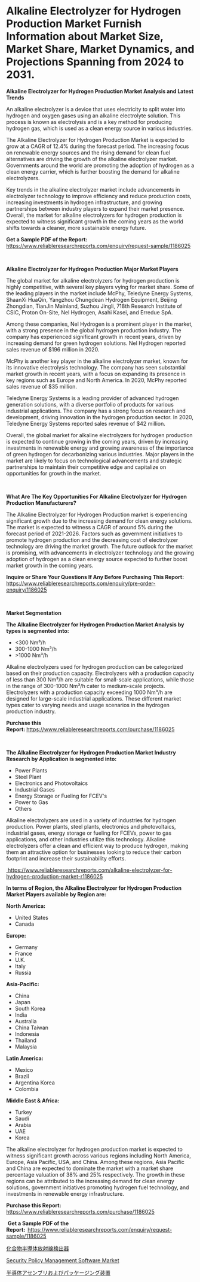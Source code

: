 <p><h1>Alkaline Electrolyzer for Hydrogen Production Market Furnish Information about Market Size, Market Share, Market Dynamics, and Projections Spanning from 2024 to 2031.</h1></p><p><strong>Alkaline Electrolyzer for Hydrogen Production Market Analysis and Latest Trends</strong></p>
<p><p>An alkaline electrolyzer is a device that uses electricity to split water into hydrogen and oxygen gases using an alkaline electrolyte solution. This process is known as electrolysis and is a key method for producing hydrogen gas, which is used as a clean energy source in various industries.</p><p>The Alkaline Electrolyzer for Hydrogen Production Market is expected to grow at a CAGR of 12.4% during the forecast period. The increasing focus on renewable energy sources and the rising demand for clean fuel alternatives are driving the growth of the alkaline electrolyzer market. Governments around the world are promoting the adoption of hydrogen as a clean energy carrier, which is further boosting the demand for alkaline electrolyzers.</p><p>Key trends in the alkaline electrolyzer market include advancements in electrolyzer technology to improve efficiency and reduce production costs, increasing investments in hydrogen infrastructure, and growing partnerships between industry players to expand their market presence. Overall, the market for alkaline electrolyzers for hydrogen production is expected to witness significant growth in the coming years as the world shifts towards a cleaner, more sustainable energy future.</p></p>
<p><strong>Get a Sample PDF of the Report:&nbsp;</strong> <a href="https://www.reliableresearchreports.com/enquiry/request-sample/1186025">https://www.reliableresearchreports.com/enquiry/request-sample/1186025</a></p>
<p>&nbsp;</p>
<p><strong>Alkaline Electrolyzer for Hydrogen Production Major Market Players</strong></p>
<p><p>The global market for alkaline electrolyzers for hydrogen production is highly competitive, with several key players vying for market share. Some of the leading players in the market include McPhy, Teledyne Energy Systems, ShaanXi HuaQin, Yangzhou Chungdean Hydrogen Equipment, Beijing Zhongdian, TianJin Mainland, Suzhou Jingli, 718th Research Institute of CSIC, Proton On-Site, Nel Hydrogen, Asahi Kasei, and Erredue SpA.</p><p>Among these companies, Nel Hydrogen is a prominent player in the market, with a strong presence in the global hydrogen production industry. The company has experienced significant growth in recent years, driven by increasing demand for green hydrogen solutions. Nel Hydrogen reported sales revenue of $196 million in 2020.</p><p>McPhy is another key player in the alkaline electrolyzer market, known for its innovative electrolysis technology. The company has seen substantial market growth in recent years, with a focus on expanding its presence in key regions such as Europe and North America. In 2020, McPhy reported sales revenue of $35 million.</p><p>Teledyne Energy Systems is a leading provider of advanced hydrogen generation solutions, with a diverse portfolio of products for various industrial applications. The company has a strong focus on research and development, driving innovation in the hydrogen production sector. In 2020, Teledyne Energy Systems reported sales revenue of $42 million.</p><p>Overall, the global market for alkaline electrolyzers for hydrogen production is expected to continue growing in the coming years, driven by increasing investments in renewable energy and growing awareness of the importance of green hydrogen for decarbonizing various industries. Major players in the market are likely to focus on technological advancements and strategic partnerships to maintain their competitive edge and capitalize on opportunities for growth in the market.</p></p>
<p>&nbsp;</p>
<p><strong>What Are The Key Opportunities For Alkaline Electrolyzer for Hydrogen Production Manufacturers?</strong></p>
<p><p>The Alkaline Electrolyzer for Hydrogen Production market is experiencing significant growth due to the increasing demand for clean energy solutions. The market is expected to witness a CAGR of around 5% during the forecast period of 2021-2026. Factors such as government initiatives to promote hydrogen production and the decreasing cost of electrolyzer technology are driving the market growth. The future outlook for the market is promising, with advancements in electrolyzer technology and the growing adoption of hydrogen as a clean energy source expected to further boost market growth in the coming years.</p></p>
<p><strong>Inquire or Share Your Questions If Any Before Purchasing This Report:</strong> <a href="https://www.reliableresearchreports.com/enquiry/pre-order-enquiry/1186025">https://www.reliableresearchreports.com/enquiry/pre-order-enquiry/1186025</a></p>
<p>&nbsp;</p>
<p><strong>Market Segmentation</strong></p>
<p><strong>The Alkaline Electrolyzer for Hydrogen Production Market Analysis by types is segmented into:</strong></p>
<p><ul><li><300 Nm³/h</li><li>300-1000 Nm³/h</li><li>>1000 Nm³/h</li></ul></p>
<p><p>Alkaline electrolyzers used for hydrogen production can be categorized based on their production capacity. Electrolyzers with a production capacity of less than 300 Nm³/h are suitable for small-scale applications, while those in the range of 300-1000 Nm³/h cater to medium-scale projects. Electrolyzers with a production capacity exceeding 1000 Nm³/h are designed for large-scale industrial applications. These different market types cater to varying needs and usage scenarios in the hydrogen production industry.</p></p>
<p><strong>Purchase this Report:&nbsp;</strong><a href="https://www.reliableresearchreports.com/purchase/1186025">https://www.reliableresearchreports.com/purchase/1186025</a></p>
<p>&nbsp;</p>
<p><strong>The Alkaline Electrolyzer for Hydrogen Production Market Industry Research by Application is segmented into:</strong></p>
<p><ul><li>Power Plants</li><li>Steel Plant</li><li>Electronics and Photovoltaics</li><li>Industrial Gases</li><li>Energy Storage or Fueling for FCEV's</li><li>Power to Gas</li><li>Others</li></ul></p>
<p><p>Alkaline electrolyzers are used in a variety of industries for hydrogen production. Power plants, steel plants, electronics and photovoltaics, industrial gases, energy storage or fueling for FCEVs, power to gas applications, and other industries utilize this technology. Alkaline electrolyzers offer a clean and efficient way to produce hydrogen, making them an attractive option for businesses looking to reduce their carbon footprint and increase their sustainability efforts.</p></p>
<p><a href="https://www.reliableresearchreports.com/alkaline-electrolyzer-for-hydrogen-production-market-r1186025">&nbsp;https://www.reliableresearchreports.com/alkaline-electrolyzer-for-hydrogen-production-market-r1186025</a></p>
<p><strong>In terms of Region, the Alkaline Electrolyzer for Hydrogen Production Market Players available by Region are:</strong></p>
<p>
    <p> <strong> North America: </strong>
        <ul>
            <li>United States</li>
            <li>Canada</li>
        </ul>
        </p> 
    <p> <strong> Europe: </strong>
        <ul>
            <li>Germany</li>
            <li>France</li>
            <li>U.K.</li>
            <li>Italy</li>
            <li>Russia</li>
        </ul>
        </p> 
    <p> <strong> Asia-Pacific: </strong>
        <ul>
            <li>China</li>
            <li>Japan</li>
            <li>South Korea</li>
            <li>India</li>
            <li>Australia</li>
            <li>China Taiwan</li>
            <li>Indonesia</li>
            <li>Thailand</li>
            <li>Malaysia</li>
        </ul>
        </p> 
    <p> <strong> Latin America: </strong>
        <ul>
            <li>Mexico</li>
            <li>Brazil</li>
            <li>Argentina Korea</li>
            <li>Colombia</li>
        </ul>
        </p> 
    <p> <strong> Middle East & Africa: </strong>
        <ul>
            <li>Turkey</li>
            <li>Saudi</li>
            <li>Arabia</li>
            <li>UAE</li>
            <li>Korea</li>
        </ul>
    </p>
    </p>
<p><p>The alkaline electrolyzer for hydrogen production market is expected to witness significant growth across various regions including North America, Europe, Asia Pacific, USA, and China. Among these regions, Asia Pacific and China are expected to dominate the market with a market share percentage valuation of 38% and 25% respectively. The growth in these regions can be attributed to the increasing demand for clean energy solutions, government initiatives promoting hydrogen fuel technology, and investments in renewable energy infrastructure.</p></p>
<p><strong>Purchase this Report: </strong><a href="https://www.reliableresearchreports.com/purchase/1186025">https://www.reliableresearchreports.com/purchase/1186025</a></p>
<p>&nbsp;<strong>Get a Sample PDF of the Report:&nbsp;&nbsp;</strong><a href="https://www.reliableresearchreports.com/enquiry/request-sample/1186025">https://www.reliableresearchreports.com/enquiry/request-sample/1186025</a></p>
<p><strong></strong></p>
<p><p><a href="https://github.com/jkjreqjscoxx7/Market-Research-Report-List-2/blob/main/9002519113100.md">化合物半導体放射線検出器</a></p><p><a href="https://github.com/JameTravis/Market-Research-Report-List-5/blob/main/security-policy-management-software-market.md">Security Policy Management Software Market</a></p><p><a href="https://github.com/LizaHeller2023/Market-Research-Report-List-1/blob/main/7228748113099.md">半導体アセンブリおよびパッケージング装置</a></p></p>